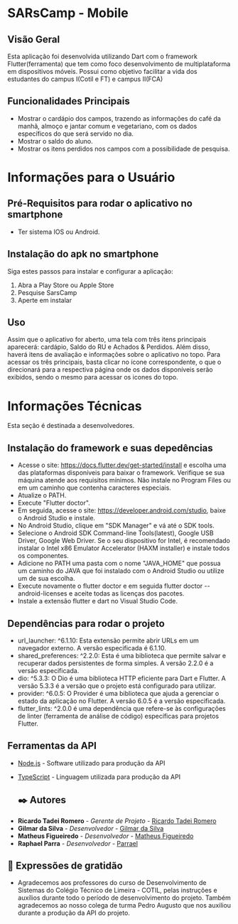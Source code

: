 # SARsCamp - Mobile

## Visão Geral
Esta aplicação foi desenvolvida utilizando Dart com o framework Flutter(ferramenta) que tem como foco desenvolvimento de multiplataforma em dispositivos móveis. Possui como objetivo facilitar a vida dos estudantes do campus I(Cotil e FT) e campus II(FCA)

## Funcionalidades Principais
- Mostrar o cardápio dos campos, trazendo as informações do café da manhã, almoço e jantar comum e vegetariano, com os dados específicos do que será servido no dia.
- Mostrar o saldo do aluno.
- Mostrar os itens perdidos nos campos com a possibilidade de pesquisa.

# Informações para o Usuário

## Pré-Requisitos para rodar o aplicativo no smartphone
- Ter sistema IOS ou Android.

## Instalação do apk no smartphone

Siga estes passos para instalar e configurar a aplicação:

1. Abra a Play Store ou Apple Store 
2. Pesquise SarsCamp
3. Aperte em instalar

## Uso
Assim que o aplicativo for aberto, uma tela com três itens principais aparecerá: cardápio, Saldo do RU e Achados & Perdidos. Além disso, haverá itens de avaliação e informações sobre o aplicativo no topo. Para acessar os três principais, basta clicar no ícone correspondente, o que o direcionará para a respectiva página onde os dados disponíveis serão exibidos, sendo o mesmo para acessar os icones do topo.

# Informações Técnicas
Esta seção é destinada a desenvolvedores.

## Instalação do framework e suas depedências

- Acesse o site: https://docs.flutter.dev/get-started/install e escolha uma das plataformas disponíveis para baixar o framework. Verifique se sua máquina atende aos requisitos mínimos. Não instale no Program Files ou em um caminho que contenha caracteres especiais.
- Atualize o PATH.
- Execute "Flutter doctor".
- Em seguida, acesse o site: https://developer.android.com/studio, baixe o Android Studio e instale.
- No Android Studio, clique em "SDK Manager" e vá até o SDK tools.
- Selecione o Android SDK Command-line Tools(latest), Google USB Driver, Google Web Driver. Se o seu dispositivo for Intel, é recomendado instalar o Intel x86 Emulator Accelerator (HAXM installer) e instale todos os componentes.
- Adicione no PATH uma pasta com o nome "JAVA_HOME" que possua um caminho do JAVA que foi instalado com o Android Studio ou utilize um de sua escolha.
- Execute novamente o flutter doctor e em seguida flutter doctor --android-licenses e aceite todas as licenças dos pacotes.
- Instale a extensão flutter e dart no Visual Studio Code.

## Dependências para rodar o projeto
- url_launcher: ^6.1.10: Esta extensão permite abrir URLs em um navegador externo. A versão especificada é 6.1.10.
- shared_preferences: ^2.2.0: Esta é uma biblioteca que permite salvar e recuperar dados persistentes de forma simples. A versão 2.2.0 é a versão especificada.
- dio: ^5.3.3: O Dio é uma biblioteca HTTP eficiente para Dart e Flutter. A versão 5.3.3 é a versão que o projeto está configurado para utilizar.
- provider: ^6.0.5: O Provider é uma biblioteca que ajuda a gerenciar o estado da aplicação no Flutter. A versão 6.0.5 é a versão especificada.
- flutter_lints: ^2.0.0 é uma dependência que refere-se às configurações de linter (ferramenta de análise de código) específicas para projetos Flutter.

## Ferramentas da API
- [Node.js](https://nodejs.org/en/docs) - Software utilizado para produção da API
- [TypeScript](https://www.typescriptlang.org/docs/) - Linguagem utilizada para produção da API

  ## ✒️ Autores

* **Ricardo Tadei Romero** - *Gerente de Projeto* - [Ricardo Tadei Romero](https://github.com/ricardotadeiromero)
* **Gilmar da Silva** - *Desenvolvedor* - [Gilmar da Silva](https://github.com/Gil1513)
* **Matheus Figueiredo** - *Desenvolvedor* - [Matheus Figueiredo](https://github.com/Mat2302)
* **Raphael Parra** - *Desenvolvedor* - [Parrael](https://github.com/Parrael)

## 🎁 Expressões de gratidão
* Agradecemos aos professores do curso de Desenvolvimento de Sistemas do Colégio Técnico de Limeira - COTIL, pelas instruções e auxílios durante todo o período de desenvolvimento do projeto. Também agradecemos ao nosso colega de turma Pedro Augusto que nos auxiliou durante a produção da API do projeto.
